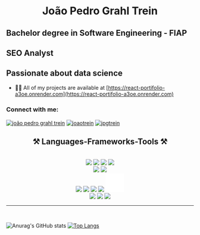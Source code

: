 <h1 align="center">João Pedro Grahl Trein</h1>
<h2>Bachelor degree in Software Engineering - FIAP</h2>
<h2>SEO Analyst</h2>
<h2>Passionate about data science</h2>

- 👨‍💻 All of my projects are available at [https://react-portifolio-a3oe.onrender.com](https://react-portifolio-a3oe.onrender.com)

<h3 align="left">Connect with me:</h3>
<p align="left">
<a href="https://linkedin.com/in/joão pedro grahl trein" target="blank"><img align="center" src="https://raw.githubusercontent.com/rahuldkjain/github-profile-readme-generator/master/src/images/icons/Social/linked-in-alt.svg" alt="joão pedro grahl trein" height="30" width="40" /></a>
<a href="https://kaggle.com/joaotrein" target="blank"><img align="center" src="https://raw.githubusercontent.com/rahuldkjain/github-profile-readme-generator/master/src/images/icons/Social/kaggle.svg" alt="joaotrein" height="30" width="40" /></a>
<a href="https://instagram.com/jpgtrein" target="blank"><img align="center" src="https://raw.githubusercontent.com/rahuldkjain/github-profile-readme-generator/master/src/images/icons/Social/instagram.svg" alt="jpgtrein" height="30" width="40" /></a>
</p>

<h2 align="center">⚒️ Languages-Frameworks-Tools ⚒️</h2>
<br/>
<div align="center">
	<a href="#"><img src="https://github.com/onemarc/tech-icons/blob/main/icons/python-dark.svg" width="50"></a>
	<a href="#"><img src="https://github.com/onemarc/tech-icons/blob/main/icons/pandas-dark.svg" width="50"></a>
	<a href="#"><img src="https://github.com/onemarc/tech-icons/blob/main/icons/numpy-dark.svg" width="50"></a>
	<a href="#"><img src="https://github.com/onemarc/tech-icons/blob/main/icons/matplotlib-dark.svg" width="50"></a><br>
	<a href="#"><img src="https://github.com/onemarc/tech-icons/blob/main/icons/mysql-dark.svg" width="50"></a>
	<a href="#"><img src="https://github.com/onemarc/tech-icons/blob/main/icons/mongodb-dark.svg" width="50"></a><br>
	<a href="#"><img src="https://github.com/onemarc/tech-icons/blob/main/icons/html.svg" width="50"></a>
	<a href="#"><img src="https://github.com/onemarc/tech-icons/blob/main/icons/css.svg" width="50"></a>
	<a href="#"><img src="https://github.com/onemarc/tech-icons/blob/main/icons/react-dark.svg" width="50"></a>
	<a href="#"><img src="https://github.com/onemarc/tech-icons/blob/main/icons/javascript.svg" width="50"></a>
	<a href="#"><img src="https://github.com/onemarc/tech-icons/blob/main/icons/expressjs-dark.svg" width="50"></a><br>
	<a href="#"><img src="https://github.com/onemarc/tech-icons/blob/main/icons/figma-dark.svg" width="50"></a>
	<a href="#"><img src="https://github.com/onemarc/tech-icons/blob/main/icons/vscode-dark.svg" width="50"></a>
	<a href="#"><img src="https://github.com/onemarc/tech-icons/blob/main/icons/jupyter-dark.svg" width="50"></a>
 	
 	
 
 
</div>

<hr>

</div>

<br/>


![Anurag's GitHub stats](https://github-readme-stats.vercel.app/api?username=Joaotrein&show_icons=true&theme=merko)
[![Top Langs](https://github-readme-stats.vercel.app/api/top-langs/?username=Joaotrein&layout=compact&theme=merko)](https://github.com/Joaotrein/github-readme-stats)


  
